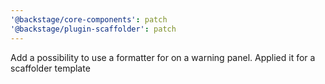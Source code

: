 ```yaml
---
'@backstage/core-components': patch
'@backstage/plugin-scaffolder': patch
---
```


Add a possibility to use a formatter for on a warning panel. Applied it for a scaffolder template
